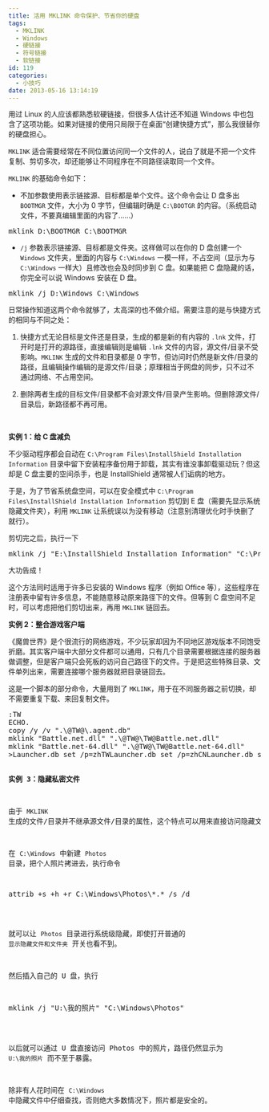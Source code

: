 ```yaml
---
title: 活用 MKLINK 命令保护、节省你的硬盘
tags:
  - MKLINK
  - Windows
  - 硬链接
  - 符号链接
  - 软链接
id: 119
categories:
  - 小技巧
date: 2013-05-16 13:14:19
---
```


用过 Linux 的人应该都熟悉软硬链接，但很多人估计还不知道 Windows 中也包含了这项功能。如果对链接的使用只局限于在桌面“创建快捷方式”，那么我很替你的硬盘担心。

`MKLINK` 适合需要经常在不同位置访问同一个文件的人，说白了就是不把一个文件复制、剪切多次，却还能够让不同程序在不同路径读取同一个文件。

`MKLINK` 的基础命令如下：

*   不加参数使用表示链接源、目标都是单个文件。这个命令会让 D 盘多出 `BOOTMGR` 文件，大小为 0 字节，但编辑时确是 `C:\BOOTGR` 的内容。（系统启动文件，不要真编辑里面的内容了……）

<pre class="lang:batch " >
mklink D:\BOOTMGR C:\BOOTMGR
</pre>

*   `/j` 参数表示链接源、目标都是文件夹。这样做可以在你的 D 盘创建一个 `Windows` 文件夹，里面的内容与 `C:\Windows` 一模一样，不占空间（显示为与 `C:\Windows` 一样大）且修改也会及时同步到 C 盘。如果能把 C 盘隐藏的话，你完全可以说 Windows 安装在 D 盘。

<pre class="lang:batch " >
mklink /j D:\Windows C:\Windows
</pre>

日常操作知道这两个命令就够了，太高深的也不做介绍。需要注意的是与快捷方式的相同与不同之处：

1.  快捷方式无论目标是文件还是目录，生成的都是新的有内容的 `.lnk` 文件，打开时是打开的源路径，直接编辑则是编辑 `.lnk` 文件的内容，源文件/目录不受影响。`MKLINK` 生成的文件和目录都是 0 字节，但访问时仍然是新文件/目录的路径，且编辑操作编辑的是源文件/目录；原理相当于网盘的同步，只不过不通过网络、不占用空间。

2.  删除两者生成的目标文件/目录都不会对源文件/目录产生影响。但删除源文件/目录后，新路径都不再可用。

&nbsp;

**实例 1：给 C 盘减负**

不少驱动程序都会自动在 `C:\Program Files\InstallShield Installation Information` 目录中留下安装程序备份用于卸载，其实有谁没事卸载驱动玩？但这却是 C 盘主要的空间杀手，也是 InstallShield 通常被人们诟病的地方。

于是，为了节省系统盘空间，可以在安全模式中 `C:\Program Files\InstallShield Installation Information` 剪切到 E 盘（需要先显示系统隐藏文件夹），利用 `MKLINK` 让系统误以为没有移动（注意别清理优化时手快删了就行）。

剪切完之后，执行一下

<pre class="lang:batch wrap:1 " >
mklink /j "E:\InstallShield Installation Information" "C:\Program Files\InstallShield Installation Information"
</pre>

大功告成！

这个方法同时适用于许多已安装的 Windows 程序（例如 Office 等），这些程序在注册表中留有许多信息，不能随意移动原来路径下的文件。但等到 C 盘空间不足时，可以考虑把他们剪切出来，再用 `MKLINK` 链回去。

**实例 2：整合游戏客户端**

《魔兽世界》是个很流行的网络游戏，不少玩家却因为不同地区游戏版本不同饱受折磨。其实客户端中大部分文件都可以通用，只有几个目录需要根据连接的服务器做调整，但是客户端只会死板的访问自己路径下的文件。于是把这些特殊目录、文件单列出来，需要连接哪个服务器就把目录链回去。

这是一个脚本的部分命令，大量用到了 `MKLINK`，用于在不同服务器之前切换，却不需要重复下载、来回复制文件。

<pre class="lang:batch " >
:TW
ECHO.
copy /y /v ".\@TW@\.agent.db"
mklink "Battle.net.dll" ".\@TW@\TW@Battle.net.dll"
mklink "Battle.net-64.dll" ".\@TW@\TW@Battle.net-64.dll"
>Launcher.db set /p=zhTW<NUL
mklink "WoW.exe" ".\@TW@\TW@WoW.exe"
mklink "WoW.mfil" ".\@TW@\TW@WoW.mfil"
mklink "WoW.pfil" ".\@TW@\TW@WoW.pfil"
mklink "WoW.tfil" ".\@TW@\TW@WoW.tfil"
mklink "Wow-64.exe" ".\@TW@\TW@Wow-64.exe"
mklink "WowError.exe" ".\@TW@\TW@WowError.exe"
mklink "WowError-64.exe" ".\@TW@\TW@WowError-64.exe"
mklink /j ".\Cache\ADB\zhTW" ".\@TW@\ADB@zhTW"
mklink /j ".\Cache\WDB\zhTW" ".\@TW@\WDB@zhTW"
mklink /j ".\Data\Cache\zhTW" ".\@TW@\CACHE@zhTW"
mklink /j ".\Data\zhTW" ".\@TW@\DATA@zhTW"
mklink /j ".\WTF" ".\@TW@\TW@WTF"
:CN
ECHO.
copy /y /v ".\@CN@\.agent.db"
mklink "Battle.net.dll" ".\@NA@\NA@Battle.net.dll"
mklink "Battle.net-64.dll" ".\@NA@\NA@Battle.net-64.dll"
>Launcher.db set /p=zhCN<NUL
mklink "WoW.exe" ".\@NA@\NA@WoW.exe"
mklink "WoW.mfil" ".\@CN@\CN@WoW.mfil"
mklink "WoW.pfil" ".\@CN@\CN@WoW.pfil"
mklink "WoW.tfil" ".\@CN@\CN@WoW.tfil"
mklink "Wow-64.exe" ".\@NA@\NA@WoW-64.exe"
mklink "WowError.exe" ".\@NA@\NA@WoWError.exe"
mklink "WowError-64.exe" ".\@NA@\WoWError-64.exe"
mklink /j ".\Cache\ADB\zhCN" ".\@CN@\ADB@zhCN"
mklink /j ".\Cache\WDB\zhCN" ".\@CN@\WDB@zhCN"
mklink /j ".\Data\Cache\zhCN" ".\@CN@\CACHE@zhCN"
mklink /j ".\Data\zhCN" ".\@CN@\DATA@zhCN"
mklink /j ".\WTF" ".\@CN@\CN@WTF"
:NA
ECHO.
copy /y /v ".\@NA@\.agent.db"
mklink "Battle.net.dll" ".\@NA@\NA@Battle.net.dll"
mklink "Battle.net-64.dll" ".\@NA@\NA@Battle.net-64.dll"
>Launcher.db set /p=enUS<NUL
mklink "WoW.exe" ".\@NA@\NA@WoW.exe"
mklink "WoW.mfil" ".\@NA@\NA@WoW.mfil"
mklink "WoW.pfil" ".\@NA@\NA@WoW.pfil"
mklink "WoW.tfil" ".\@NA@\NA@WoW.tfil"
mklink "Wow-64.exe" ".\@NA@\NA@WoW-64.exe"
mklink "WowError.exe" ".\@NA@\NA@WoWError.exe"
mklink "WowError-64.exe" ".\@NA@\WoWError-64.exe"
mklink /j ".\Cache\ADB\enUS" ".\@NA@\ADB@enUS"
mklink /j ".\Cache\WDB\enUS" ".\@NA@\WDB@enUS"
mklink /j ".\Data\Cache\enUS" ".\@NA@\CACHE@enUS"
mklink /j ".\Data\enUS" ".\@NA@\DATA@enUS"
mklink /j ".\Data\Cache\esMX" ".\@LA@\CACHE@esMX"
mklink /j ".\Data\esMX" ".\@LA@\DATA@esMX"
</pre>

**实例 3：隐藏私密文件**

由于 `MKLINK` 生成的文件/目录并不继承源文件/目录的属性，这个特点可以用来直接访问隐藏文件。

在 `C:\Windows` 中新建 `Photos` 目录，把个人照片拷进去，执行命令

<pre class="lang:batch " >
attrib +s +h +r C:\Windows\Photos\*.* /s /d
</pre>

就可以让 `Photos` 目录进行系统级隐藏，即使打开普通的 `显示隐藏文件和文件夹` 开关也看不到。

然后插入自己的 U 盘，执行

<pre class="lang:batch " >
mklink /j "U:\我的照片" "C:\Windows\Photos"
</pre>

以后就可以通过 U 盘直接访问 Photos 中的照片，路径仍然显示为 `U:\我的照片` 而不至于暴露。

除非有人花时间在 `C:\Windows` 中隐藏文件中仔细查找，否则绝大多数情况下，照片都是安全的。